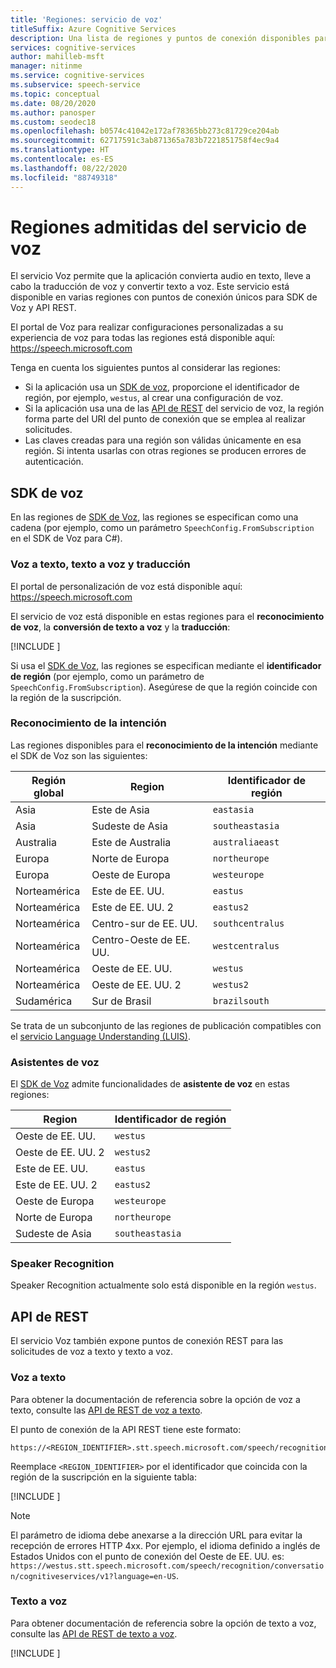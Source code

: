 ```yaml
---
title: 'Regiones: servicio de voz'
titleSuffix: Azure Cognitive Services
description: Una lista de regiones y puntos de conexión disponibles para el servicio de voz, como la conversión de voz a texto, la conversión de texto a voz y la traducción de voz.
services: cognitive-services
author: mahilleb-msft
manager: nitinme
ms.service: cognitive-services
ms.subservice: speech-service
ms.topic: conceptual
ms.date: 08/20/2020
ms.author: panosper
ms.custom: seodec18
ms.openlocfilehash: b0574c41042e172af78365bb273c81729ce204ab
ms.sourcegitcommit: 62717591c3ab871365a783b7221851758f4ec9a4
ms.translationtype: HT
ms.contentlocale: es-ES
ms.lasthandoff: 08/22/2020
ms.locfileid: "88749318"
---
```

# <a name="speech-service-supported-regions"></a>Regiones admitidas del servicio de voz

El servicio Voz permite que la aplicación convierta audio en texto, lleve a cabo la traducción de voz y convertir texto a voz. Este servicio está disponible en varias regiones con puntos de conexión únicos para SDK de Voz y API REST.

El portal de Voz para realizar configuraciones personalizadas a su experiencia de voz para todas las regiones está disponible aquí: https://speech.microsoft.com

Tenga en cuenta los siguientes puntos al considerar las regiones:

* Si la aplicación usa un [SDK de voz](speech-sdk.md), proporcione el identificador de región, por ejemplo, `westus`, al crear una configuración de voz.
* Si la aplicación usa una de las [API de REST](rest-apis.md) del servicio de voz, la región forma parte del URI del punto de conexión que se emplea al realizar solicitudes.
* Las claves creadas para una región son válidas únicamente en esa región. Si intenta usarlas con otras regiones se producen errores de autenticación.

## <a name="speech-sdk"></a>SDK de voz

En las regiones de [SDK de Voz](speech-sdk.md), las regiones se especifican como una cadena (por ejemplo, como un parámetro `SpeechConfig.FromSubscription` en el SDK de Voz para C#).

### <a name="speech-to-text-text-to-speech-and-translation"></a>Voz a texto, texto a voz y traducción

El portal de personalización de voz está disponible aquí: https://speech.microsoft.com

El servicio de voz está disponible en estas regiones para el **reconocimiento de voz**, la **conversión de texto a voz** y la **traducción**:

[!INCLUDE [](../../../includes/cognitive-services-speech-service-region-identifier.md)]

Si usa el [SDK de Voz](speech-sdk.md), las regiones se especifican mediante el **identificador de región** (por ejemplo, como un parámetro de `SpeechConfig.FromSubscription`). Asegúrese de que la región coincide con la región de la suscripción.

### <a name="intent-recognition"></a>Reconocimiento de la intención

Las regiones disponibles para el **reconocimiento de la intención** mediante el SDK de Voz son las siguientes:

| Región global | Region           | Identificador de región |
| ------------- | ---------------- | -------------------- |
| Asia          | Este de Asia        | `eastasia`           |
| Asia          | Sudeste de Asia   | `southeastasia`      |
| Australia     | Este de Australia   | `australiaeast`      |
| Europa        | Norte de Europa     | `northeurope`        |
| Europa        | Oeste de Europa      | `westeurope`         |
| Norteamérica | Este de EE. UU.          | `eastus`             |
| Norteamérica | Este de EE. UU. 2        | `eastus2`            |
| Norteamérica | Centro-sur de EE. UU. | `southcentralus`     |
| Norteamérica | Centro-Oeste de EE. UU.  | `westcentralus`      |
| Norteamérica | Oeste de EE. UU.          | `westus`             |
| Norteamérica | Oeste de EE. UU. 2        | `westus2`            |
| Sudamérica | Sur de Brasil     | `brazilsouth`        |

Se trata de un subconjunto de las regiones de publicación compatibles con el [servicio Language Understanding (LUIS)](/azure/cognitive-services/luis/luis-reference-regions).

### <a name="voice-assistants"></a>Asistentes de voz

El [SDK de Voz](speech-sdk.md) admite funcionalidades de **asistente de voz** en estas regiones:

| Region         | Identificador de región |
| -------------- | -------------------- |
| Oeste de EE. UU.        | `westus`             |
| Oeste de EE. UU. 2      | `westus2`            |
| Este de EE. UU.        | `eastus`             |
| Este de EE. UU. 2      | `eastus2`            |
| Oeste de Europa    | `westeurope`         |
| Norte de Europa   | `northeurope`        |
| Sudeste de Asia | `southeastasia`      |

### <a name="speaker-recognition"></a>Speaker Recognition

Speaker Recognition actualmente solo está disponible en la región `westus`.

## <a name="rest-apis"></a>API de REST

El servicio Voz también expone puntos de conexión REST para las solicitudes de voz a texto y texto a voz.

### <a name="speech-to-text"></a>Voz a texto

Para obtener la documentación de referencia sobre la opción de voz a texto, consulte las [API de REST de voz a texto](rest-speech-to-text.md).

El punto de conexión de la API REST tiene este formato:

```
https://<REGION_IDENTIFIER>.stt.speech.microsoft.com/speech/recognition/conversation/cognitiveservices/v1
```

Reemplace `<REGION_IDENTIFIER>` por el identificador que coincida con la región de la suscripción en la siguiente tabla:

[!INCLUDE [](../../../includes/cognitive-services-speech-service-region-identifier.md)]

> [!NOTE]
> El parámetro de idioma debe anexarse a la dirección URL para evitar la recepción de errores HTTP 4xx. Por ejemplo, el idioma definido a inglés de Estados Unidos con el punto de conexión del Oeste de EE. UU. es: `https://westus.stt.speech.microsoft.com/speech/recognition/conversation/cognitiveservices/v1?language=en-US`.

### <a name="text-to-speech"></a>Texto a voz

Para obtener documentación de referencia sobre la opción de texto a voz, consulte las [API de REST de texto a voz](rest-text-to-speech.md).

[!INCLUDE [](../../../includes/cognitive-services-speech-service-endpoints-text-to-speech.md)]
